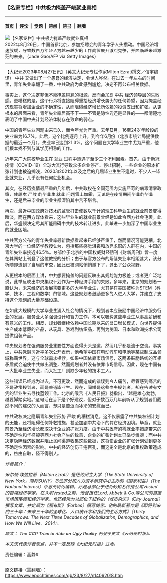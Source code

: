 ### 【名家专栏】中共极力掩盖严峻就业真相

---

#### [首页](../../../..?n14062018) &nbsp;|&nbsp; [评论](../../../../../epoch-comment?n14062018) &nbsp;|&nbsp; [专题](../../../../../epoch-special?n14062018) &nbsp;|&nbsp; [禁闻](../../../../../epoch-news?n14062018) &nbsp;|&nbsp; [禁书](../../../../../books?n14062018) &nbsp;|&nbsp; [翻墙](https://github.com/gfw-breaker/nogfw/blob/master/README.md?n14062018)


<div><img alt="【名家专栏】中共极力掩盖严峻就业真相" class="attachment-djy_600_400 size-djy_600_400 wp-post-image" src="https://i.epochtimes.com/assets/uploads/2023/08/id14062020-GettyImages-1242767216-870x522-600x400.jpg"/>
<div class="caption">
 2022年8月26日，中国首都北京，参加招聘会的青年学子人头攒动。中国经济增速放缓，导致数百万年轻人为越来越少的工作岗位展开激烈竞争，并面临越来越渺茫的未来。（Jade Gao/AFP via Getty Images）
</div></div><hr/><div class="post_content" id="artbody" itemprop="articleBody">
 <!-- article content begin -->
 <p>
  【大纪元2023年08月27日讯】（英文大纪元专栏作家Milton Ezrati撰文／信宇编译）
  <ok href="https://www.epochtimes.com/gb/tag/%E4%B8%AD%E5%85%B1.html">
   中共
  </ok>
  又做出了一个愚蠢的经济决定，令世人哗然。在过去一年左右的时间里，青年失业率翻了一番，中共政府为此感到尴尬，决定不再公布相关数据。
 </p>
 <p>
  事实上，这个决定非但不能掩盖尴尬的根源，反而会加剧
  <ok href="https://www.epochtimes.com/gb/tag/%E4%B8%AD%E5%85%B1.html">
   中共
  </ok>
  经济领导层的失败感。更糟糕的是，这个行为将直接阻碍重拾经济增长势头的任何希望，因为掩盖经济现实将增加企业的不确定性，从而阻碍经济增长所依赖的投资支出和扩张。从更根本的层面来看，青年失业率居高不下——不管是隐性的还是显性的——都清楚地表明了中国中央计划经济体制存在致命的弱点。
 </p>
 <p>
  中国的青年失业问题由来已久，而今年尤为严重。去年12月，16至24岁年龄段的失业率为16.7%。此后，这个比例逐月上升，到今年6月份（北京市统计局提供数据的最近一个月），失业率已达到21.3%。这个问题在大学毕业生中尤为严重，他们根本找不到与其学历相称的工作。
 </p>
 <p>
  近年来广大院校毕业生在
  <ok href="https://www.epochtimes.com/gb/tag/%E5%B0%B1%E4%B8%9A.html">
   就业
  </ok>
  过程中遭遇了至少三个不利因素。首先，由于新冠疫情（COVID-19）全球大流行导致众多企业停产、停止招聘，一些企业的原本扩张计划也被迫搁浅，2020和2021年以及之后的几届毕业生生不逢时，不少人一毕业就失业，几乎没有任何就业机会。
 </p>
 <p>
  其次，在经历疫情最严重的几年后，中共政权在全国范围内实施严苛的病毒清零政策，使原本
  <ok href="https://www.epochtimes.com/gb/tag/%E4%B8%A5%E5%B3%BB.html">
   严峻
  </ok>
  的毕业生
  <ok href="https://www.epochtimes.com/gb/tag/%E5%B0%B1%E4%B8%9A.html">
   就业
  </ok>
  问题雪上加霜，无论是在疫情期间毕业的毕业生，还是后来毕业的毕业生都深陷其中苦不堪言。
 </p>
 <p>
  再次，最近中国政府对技术的监管打击使数以千计的理工科毕业生的就业前景变得暗淡，而在西方媒体看来，这些毕业生的就业前景曾经是如此令西方社会艳羡。此后，华盛顿决定尽其所能阻碍中共的技术转让进步，此举进一步加深了中国毕业生的就业困境。
 </p>
 <p>
  中共官方公布的青年失业率最新数据看起来已经够严重了，然而情况可能更糟。北京大学的一位经济学教授认为，包括那些感觉沮丧和放弃求职的人群在内，中国的青年失业率接近46.5%。总部位于北京的中国权威财经期刊《财新周刊》曾一度在其网站上刊登了这位教授的分析；由于与官方公布的超低失业率相距甚大，该分析随即遭到了当局的审查，因此已被网站悄悄撤下了，退出了公众视野。
 </p>
 <p>
  从更根本的层面上讲，中共想要掩盖的问题反映出其规划能力极差；或者更广泛地说，此举反映出中央集权计划作为一种经济手段的失败。多年来，北京的规划者一直认为，未来经济的发展需要更多的大学毕业生，尤其是在美国被称为STEM（科学、技术、工程和数学）的领域。这些规划者鼓励更多的人进入大学，并建立了支持这个规划的大量基础设施。
 </p>
 <p>
  在如此大规模的大学毕业生涌入社会的情况下，规划者本应鼓励中国经济中服务行业的发展。服务业大多强调设计和智力工作，本可以吸纳这些毕业生从事高薪酬和有意义的工作。相反，规划者继续依赖中国长期以来的出口增长模式，向世界提供生产成本低廉的产品，从玩具、游戏到纺织品，再到为美国、日本和欧洲技术公司提供组装产品。
 </p>
 <p>
  中央规划者在强调服务业重要性方面说得头头是道，然而几乎都是流于空谈。事实上，中共党魁习近平多次公开表示，他希望中国在电动汽车和电池等某些制成品领域称霸世界，这与全球需求相悖。如果中国依靠市场信号，这两条鼓励路线的互相矛盾就会迫使中共做出调整，然而规划者并没有依靠市场信号。因此，现在中国有一大批毕业生失业，而大批工厂则缺少年轻的技术工人。
 </p>
 <p>
  这些错误已经成为过去，不可更改，然而造成的错误则令人痛苦，尽管感到痛苦的不是政策规划者，而是普通毕业生。现在，同样是这些中央规划者，却在告诫有文凭的毕业生去寻找蓝领工作。北京的喉舌《人民日报》就指出，“越是雄心勃勃，越要脚踏实地。”这句话在当下是个好建议，但对于数百万几年前听从了规划者们截然不同的建议的人而言，却只是苦涩而冰冷的安慰而已。
 </p>
 <p>
  中共政权决定隐瞒青年失业形势
  <ok href="https://www.epochtimes.com/gb/tag/%E4%B8%A5%E5%B3%BB.html">
   严峻
  </ok>
  的糟糕消息，这不仅暴露了中共集权制计划的无能，还将阻碍任何补救措施，甚至加剧中共治下的其它经济困境。毕竟，就业前景乃至经济增长都取决于企业的扩张力度。由于中共政府的零就业率措施带来的不确定性和华盛顿等西方社会产生的敌意，企业的扩张计划本已举步维艰；而中共决定隐瞒经济数据并阻止民间渠道收集这些数据，这将使企业的扩张计划受到更多不确定性因素的影响。中共的经济创伤千疮百孔，而这完全是北京的集权政策造成的，咎由自取，怪不得别人。
 </p>
 <p>
  <em>
   作者简介：
  </em>
 </p>
 <p>
  <em>
   米尔顿·埃兹拉蒂（Milton Ezrati）是纽约州立大学（The State University of New York，简称SUNY）布法罗分校人力资本研究中心主办的《国家利益》（The National Interest）杂志的特约编辑，亦是总部位于纽约的知名传播公司Vested的首席经济学家。在入职Vested之前，他曾担任Lord, Abbett &amp; Co.等公司的首席市场策略师和经济学家。他还经常为总部位于纽约的《城市杂志》（City Journal）撰写文章，并定期为《福布斯》（Forbes）撰写博客。他的最新著作是《即将到来的三十年：未来三十年的全球化、人口统计学和我们的生活方式》（Thirty Tomorrows: The Next Three Decades of Globalization, Demographics, and How We Will Live，2014）。
  </em>
 </p>
 <p>
  <em>
   原文：
   <ok href="https://www.theepochtimes.com/opinion/the-ccp-tries-to-hide-an-ugly-reality-5476623">
    The CCP Tries to Hide an Ugly Reality
   </ok>
   刊登于英文《大纪元时报》。
  </em>
 </p>
 <p>
  <em>
   本文仅代表作者观点，并不一定反映《大纪元时报》立场。
  </em>
 </p>
 <p>
  责任编辑：高静#
 </p>
 <!-- article content end -->
 <div id="below_article_ad">
 </div>
</div>


---

原文链接（需翻墙）：https://www.epochtimes.com/gb/23/8/27/n14062018.htm